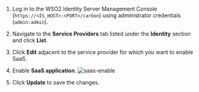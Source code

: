 1. Log in to the WSO2 Identity Server Management Console (`https://<IS_HOST>:<PORT>/carbon`) using administrator credentials (`admin:admin`).

2. Navigate to the **Service Providers** tab listed under the **Identity** section and click **List**.

3. Click **Edit** adjacent to the service provider for which you want to enable SaaS. 

4.  Enable **SaaS application**. 
    ![saas-enable](/assets/img/guides/saas-enable.png)

5.  Click **Update** to save the changes.
